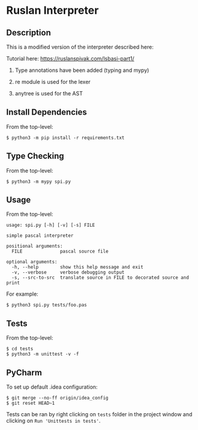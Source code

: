 # Ruslan Interpreter

## Description

This is a modified version of the interpreter described here:

Tutorial here: https://ruslanspivak.com/lsbasi-part1/

1. Type annotations have been added (typing and mypy)

2. re module is used for the lexer

3. anytree is used for the AST

## Install Dependencies

From the top-level:

```
$ python3 -m pip install -r requirements.txt
```

## Type Checking

From the top-level:

```
$ python3 -m mypy spi.py
```

## Usage

From the top-level:

```
usage: spi.py [-h] [-v] [-s] FILE

simple pascal interpreter

positional arguments:
  FILE              pascal source file

optional arguments:
  -h, --help        show this help message and exit
  -v, --verbose     verbose debugging output
  -s, --src-to-src  translate source in FILE to decorated source and print
```

For example:

```
$ python3 spi.py tests/foo.pas
```

## Tests

From the top-level:

```
$ cd tests
$ python3 -m unittest -v -f
```

## PyCharm

To set up default .idea configuration:

```
$ git merge --no-ff origin/idea_config
$ git reset HEAD~1
```

Tests can be ran by right clicking on `tests` folder in the project window and clicking on `Run 'Unittests in tests'`.
